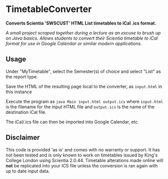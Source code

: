 # TimetableConverter
**Converts Scientia 'SWSCUST' HTML List timetables to iCal .ics format.**

*A small project scraped together during a lecture as an excuse to brush up on Java basics. Allows students to convert their Scientia timetable to iCal format for use in Google Calendar or similar modern applications.*

## Usage

Under "MyTimetable", select the Semester(s) of choice and select "List" as the report type.

Save the HTML of the resulting page local to the converter, as `input.html` in this instance

Execute the program as `java Main input.html output.ics` where `input.html` is the filename for the input HTML file and `output.ics` is the name of the destination iCal file.

The iCal/.ics file can then be imported into Google Calendar, etc.

## Disclaimer

This code is provided 'as is' and comes with no warranty or support. It has not been tested and is only known to work on timetables issued by King's College London using Scientia 2.0.44. Timetable alterations made online will **not** be replicated into your ICS file unless the conversion is ran again with up to date input data.